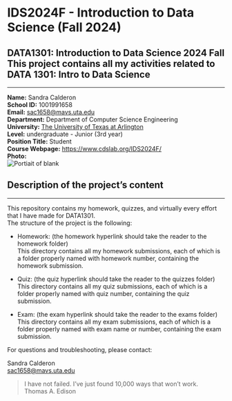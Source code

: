 # IDS2024F - Introduction to Data Science (Fall 2024)
DATA1301: Introduction to Data Science 2024 Fall  
This project contains all my activities related to DATA 1301: Intro to Data Science  
---
---
**Name:** Sandra Calderon  
**School ID:** 1001991658  
**Email:** sac1658@mavs.uta.edu  
**Department:** Department of Computer Science Engineering  
**University:** [The University of Texas at Arlington](https://www.uta.edu/)  
**Level:** undergraduate - Junior (3rd year)  
**Position Title:** Student  
**Course Webpage:** https://www.cdslab.org/IDS2024F/   
**Photo:**  
![Portiait of blank](https://www.cdslab.org/recipes/programming/vcs-using-git-github/AmirShahmoradi.png)  
## Description of the project’s content  
---  
This repository contains my homework, quizzes, and virtually every effort that I have made for DATA1301.  
The structure of the project is the following:

+  Homework: (the homework hyperlink should take the reader to the homework folder)  
This directory contains all my homework submissions, each of which is a folder properly named with homework number, containing the homework submission.

+  Quiz: (the quiz hyperlink should take the reader to the quizzes folder)  
This directory contains all my quiz submissions, each of which is a folder properly named with quiz number, containing the quiz submission.

+  Exam: (the exam hyperlink should take the reader to the exams folder)  
This directory contains all my exam submissions, each of which is a folder properly named with exam name or number, containing the exam submission.

For questions and troubleshooting, please contact:

Sandra Calderon  
sac1658@mavs.uta.edu  

> I have not failed. I’ve just found 10,000 ways that won’t work.  
> Thomas A. Edison
